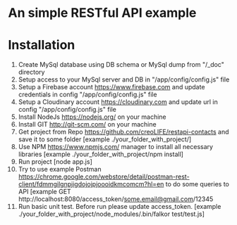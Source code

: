 An simple RESTful API example
====

Installation
===

1. Create MySql database using DB schema or MySql dump from "/_doc" directory
2. Setup access to your MySql server and DB in "/app/config/config.js" file
3. Setup a Firebase account https://www.firebase.com and update credentials in config "/app/config/config.js" file
4. Setup a Cloudinary account https://cloudinary.com and update url in config "/app/config/config.js" file
5. Install NodeJs https://nodejs.org/ on your machine
6. Install GIT http://git-scm.com/ on your machine
7. Get project from Repo https://github.com/creoLIFE/restapi-contacts and save it to some folder
    [example ./your_folder_with_project/]
8. Use NPM https://www.npmjs.com/ manager to install all necessary libraries
    [example ./your_folder_with_project/npm install]
9. Run project
    [node app.js]
10. Try to use example Postman https://chrome.google.com/webstore/detail/postman-rest-client/fdmmgilgnpjigdojojpjoooidkmcomcm?hl=en to do some queries to API
    [example GET http://localhost:8080/access_token/some.email@gmail.com/12345
11. Run basic unit test. Before run please update access_token.
    [example ./your_folder_with_project/node_modules/.bin/falkor test/test.js]